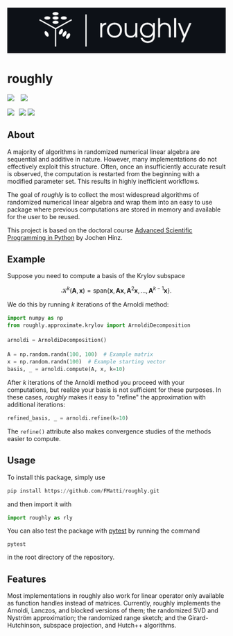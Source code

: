![roughly logo](graphics/icon.png)

# roughly

![](https://img.shields.io/badge/-Compatibility-gray?style=flat-square) &ensp;
![](https://img.shields.io/badge/Python_3.8+-white?style=flat-square&logo=python&color=white&logoColor=white&labelColor=gray)

![](https://img.shields.io/badge/-Dependencies-gray?style=flat-square)&ensp;
![](https://img.shields.io/badge/NumPy-white?style=flat-square&logo=numpy&color=white&logoColor=white&labelColor=gray)
![](https://img.shields.io/badge/SciPy-white?style=flat-square&logo=scipy&color=white&logoColor=white&labelColor=gray)

## About

A majority of algorithms in randomized numerical linear algebra are sequential and additive in nature. However, many implementations do not effectively exploit this structure. Often, once an insufficiently accurate result is observed, the computation is restarted from the beginning with a modified parameter set. This results in highly inefficient workflows.

The goal of _roughly_ is to collect the most widespread algorithms of randomized numerical linear algebra and wrap them into an easy to use package where previous computations are stored in memory and available for the user to be reused.

This project is based on the doctoral course [Advanced Scientific Programming in Python](https://github.com/JochenHinz/python_seminar) by Jochen Hinz.

## Example

Suppose you need to compute a basis of the Krylov subspace

$$
\mathcal{K}^{k}(\boldsymbol{A}, \boldsymbol{x}) = \mathrm{span}\big\{ \boldsymbol{x}, \boldsymbol{A}\boldsymbol{x}, \boldsymbol{A}^2\boldsymbol{x}, \dots, \boldsymbol{A}^{k-1}\boldsymbol{x} \big\}.
$$

We do this by running $k$ iterations of the Arnoldi method:

```python
import numpy as np
from roughly.approximate.krylov import ArnoldiDecomposition

arnoldi = ArnoldiDecomposition()

A = np.random.randn(100, 100)  # Example matrix
x = np.random.randn(100)  # Example starting vector
basis, _ = arnoldi.compute(A, x, k=10)
```

After $k$ iterations of the Arnoldi method you proceed with your computations, but realize your basis is not sufficient for these purposes. In these cases, _roughly_ makes it easy to "refine" the approximation with additional iterations:

```python
refined_basis, _ = arnoldi.refine(k=10)
```

The `refine()` attribute also makes convergence studies of the methods easier to compute.

## Usage

To install this package, simply use

```python
pip install https://github.com/FMatti/roughly.git
```

and then import it with

```python
import roughly as rly
```

You can also test the package with [pytest](https://docs.pytest.org/en/8.2.x/) by running the command

```
pytest
```

in the root directory of the repository.

## Features

Most implementations in roughly also work for linear operator only available as function handles instead of matrices. Currently, roughly implements the Arnoldi, Lanczos, and blocked versions of them; the randomized SVD and Nyström approximation; the randomized range sketch; and the Girard-Hutchinson, subspace projection, and Hutch++ algorithms.
